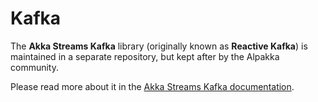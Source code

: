 # Kafka

The **Akka Streams Kafka** library (originally known as **Reactive Kafka**) is maintained in a separate repository, but kept after by the Alpakka community.

Please read more about it in the [Akka Streams Kafka documentation](https://doc.akka.io/docs/akka-stream-kafka/current/).